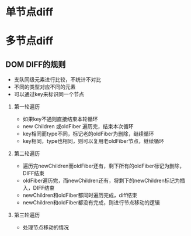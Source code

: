 # 单节点diff

# 多节点diff

## DOM DIFF的规则

- 支队同级元素进行比较，不统计不对比
- 不同的类型对应不同的元素
- 可以通过key来标识同一个节点

1. 第一轮遍历

   - 如果key不通则直接结束本轮循环
   - new Children 或oldFiber 遍历完，结束本次循环
   - key相同而type不同，标记老的oldFiber为删除，继续循环
   - key相同，type也相同，则可以复用老oldFiber节点，继续循环

2. 第二轮遍历

   - 遍历完newChildren而oldFiber还有，剩下所有的oldFiber标记为删除，DIFF结束
   - oldFiber遍历完，而newChildren还有，将剩下的newChildren标记为插入，DIFF结束
   - newChildren和oldFiber都同时遍历完成，diff结束
   - newChildren和oldFiber都没有完成，则进行节点移动的逻辑

3. 第三轮遍历
   - 处理节点移动的情况
